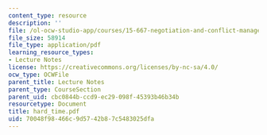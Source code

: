 ```yaml
---
content_type: resource
description: ''
file: /ol-ocw-studio-app/courses/15-667-negotiation-and-conflict-management-spring-2001/70048f98466c9d5742b87c5483025dfa_hard_time.pdf
file_size: 58914
file_type: application/pdf
learning_resource_types:
- Lecture Notes
license: https://creativecommons.org/licenses/by-nc-sa/4.0/
ocw_type: OCWFile
parent_title: Lecture Notes
parent_type: CourseSection
parent_uid: cbc0844b-ccd9-ec29-098f-45393b46b34b
resourcetype: Document
title: hard_time.pdf
uid: 70048f98-466c-9d57-42b8-7c5483025dfa
---
```

